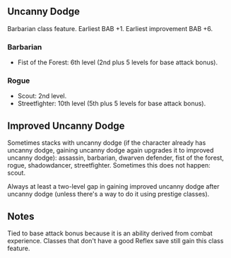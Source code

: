 Uncanny Dodge
-------------

Barbarian class feature. Earliest BAB +1. Earliest improvement BAB +6.

### Barbarian

- Fist of the Forest: 6th level (2nd plus 5 levels for base attack bonus). 

### Rogue

- Scout: 2nd level.
- Streetfighter: 10th level (5th plus 5 levels for base attack bonus).


Improved Uncanny Dodge
----------------------

Sometimes stacks with uncanny dodge (if the character already has uncanny dodge, gaining uncanny dodge again upgrades it to improved uncanny dodge): assassin, barbarian, dwarven defender, fist of the forest, rogue, shadowdancer, streetfighter. Sometimes this does not happen: scout.

Always at least a two-level gap in gaining improved uncanny dodge after uncanny dodge (unless there's a way to do it using prestige classes).

Notes
-----

Tied to base attack bonus because it is an ability derived from combat experience. Classes that don't have a good Reflex save still gain this class feature.
